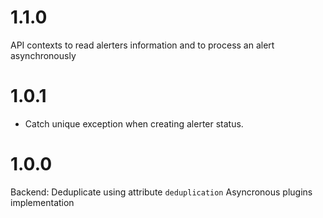# 1.1.0

API contexts to read alerters information and to process an alert asynchronously
# 1.0.1

* Catch unique exception when creating alerter status.

# 1.0.0

Backend: Deduplicate using attribute `deduplication`
Asyncronous plugins implementation
